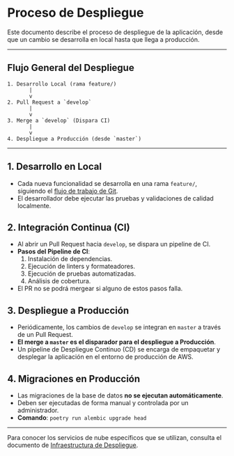 # Proceso de Despliegue

Este documento describe el proceso de despliegue de la aplicación, desde que un cambio se desarrolla en local hasta que llega a producción.

---

## Flujo General del Despliegue

```text
1. Desarrollo Local (rama feature/)
       |
       v
2. Pull Request a `develop`
       |
       v
3. Merge a `develop` (Dispara CI)
       |
       v
4. Despliegue a Producción (desde `master`)
```

---

## 1. Desarrollo en Local

-   Cada nueva funcionalidad se desarrolla en una rama `feature/`, siguiendo el [flujo de trabajo de Git](../git/workflow.md).
-   El desarrollador debe ejecutar las pruebas y validaciones de calidad localmente.

## 2. Integración Continua (CI)

-   Al abrir un Pull Request hacia `develop`, se dispara un pipeline de CI.
-   **Pasos del Pipeline de CI**:
    1.  Instalación de dependencias.
    2.  Ejecución de linters y formateadores.
    3.  Ejecución de pruebas automatizadas.
    4.  Análisis de cobertura.
-   El PR no se podrá mergear si alguno de estos pasos falla.

## 3. Despliegue a Producción

-   Periódicamente, los cambios de `develop` se integran en `master` a través de un Pull Request.
-   **El merge a `master` es el disparador para el despliegue a Producción**.
-   Un pipeline de Despliegue Continuo (CD) se encarga de empaquetar y desplegar la aplicación en el entorno de producción de AWS.

## 4. Migraciones en Producción

-   Las migraciones de la base de datos **no se ejecutan automáticamente**.
-   Deben ser ejecutadas de forma manual y controlada por un administrador.
-   **Comando**: `poetry run alembic upgrade head`

---

Para conocer los servicios de nube específicos que se utilizan, consulta el documento de [Infraestructura de Despliegue](./infrastructure.md). 